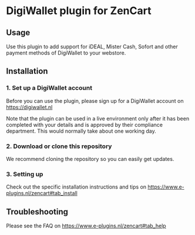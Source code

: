 # DigiWallet plugin for ZenCart

## Usage
Use this plugin to add support for iDEAL, Mister Cash, Sofort and other payment methods of 
DigiWallet to your webstore. 

## Installation

### 1. Set up a DigiWallet account
Before you can use the plugin, please sign up for a DigiWallet account on https://digiwallet.nl


Note that the plugin can be used in a live environment only after it has been completed with your details and
is approved by their compliance department. This would normally take about one working day.

### 2. Download or clone this repository

We recommend cloning the repository so you can easily get updates. 

### 3. Setting up

Check out the specific installation instructions and tips on https://www.e-plugins.nl/zencart#tab_install

## Troubleshooting

Please see the FAQ on https://www.e-plugins.nl/zencart#tab_help
